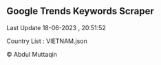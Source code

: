 

## Google Trends Keywords Scraper 
 
Last Update 18-06-2023 , 20:51:52

Country List :
VIETNAM.json



© Abdul Muttaqin 
